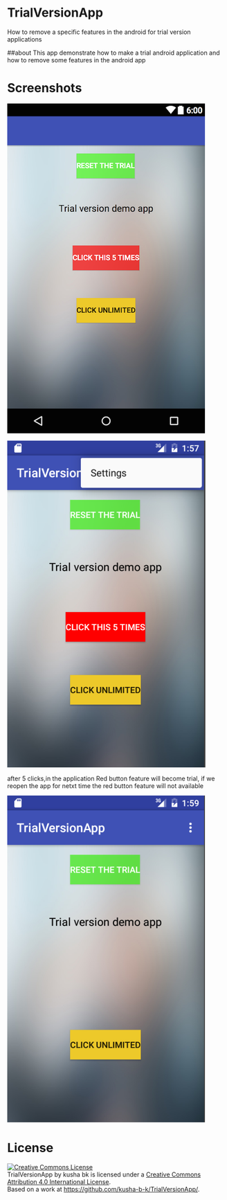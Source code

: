 # TrialVersionApp
How to remove a specific features in the android for trial version applications

##about
This app demonstrate how to make a trial android application and how to remove some  features in the android app



# Screenshots
![alt tag](https://github.com/kusha-b-k/TrialVersionApp/blob/master/screenshot/screena.png)

![alt tag](https://github.com/kusha-b-k/TrialVersionApp/blob/master/screenshot/Screen1.png)



after 5 clicks,in the application Red button feature will become trial,  if we reopen the app for netxt time the  red button feature will not available

![alt tag](https://github.com/kusha-b-k/TrialVersionApp/blob/master/screenshot/scree2.png)


# License

<a rel="license" href="http://creativecommons.org/licenses/by/4.0/"><img alt="Creative Commons License" style="border-width:0" src="https://i.creativecommons.org/l/by/4.0/88x31.png" /></a><br /><span xmlns:dct="http://purl.org/dc/terms/" property="dct:title">TrialVersionApp</span> by <span xmlns:cc="http://creativecommons.org/ns#" property="cc:attributionName">kusha bk </span> is licensed under a <a rel="license" href="http://creativecommons.org/licenses/by/4.0/">Creative Commons Attribution 4.0 International License</a>.<br />Based on a work at <a xmlns:dct="http://purl.org/dc/terms/" href="https://github.com/kusha-b-k/TrialVersionApp/" rel="dct:source">https://github.com/kusha-b-k/TrialVersionApp/</a>.

